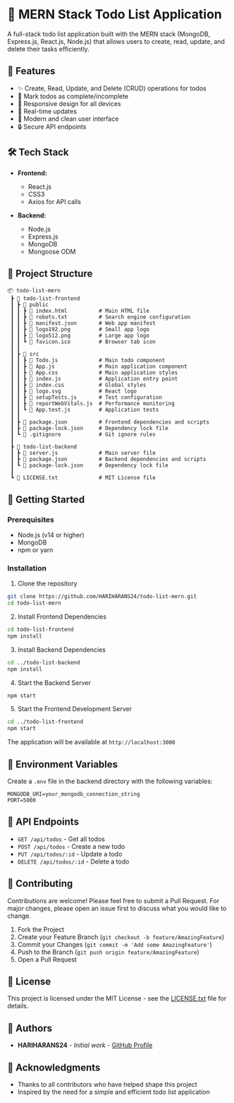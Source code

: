 # 📝 MERN Stack Todo List Application

A full-stack todo list application built with the MERN stack (MongoDB, Express.js, React.js, Node.js) that allows users to create, read, update, and delete their tasks efficiently.

## 🚀 Features

- ✨ Create, Read, Update, and Delete (CRUD) operations for todos
- 🎯 Mark todos as complete/incomplete
- 📱 Responsive design for all devices
- 🔄 Real-time updates      
- 🎨 Modern and clean user interface      
- 🔒 Secure API endpoints         
            
## 🛠️ Tech Stack         
         
- **Frontend:**        
  - React.js
  - CSS3   
  - Axios for API calls 

- **Backend:**
  - Node.js
  - Express.js
  - MongoDB
  - Mongoose ODM

## 📁 Project Structure

```
📦 todo-list-mern
 ┣ 📂 todo-list-frontend
 ┃ ┣ 📂 public
 ┃ ┃ ┣ 📜 index.html          # Main HTML file
 ┃ ┃ ┣ 📜 robots.txt          # Search engine configuration
 ┃ ┃ ┣ 📜 manifest.json       # Web app manifest
 ┃ ┃ ┣ 📜 logo192.png         # Small app logo
 ┃ ┃ ┣ 📜 logo512.png         # Large app logo
 ┃ ┃ ┗ 📜 favicon.ico         # Browser tab icon
 ┃ ┃
 ┃ ┣ 📂 src
 ┃ ┃ ┣ 📜 Todo.js             # Main todo component
 ┃ ┃ ┣ 📜 App.js              # Main application component
 ┃ ┃ ┣ 📜 App.css             # Main application styles
 ┃ ┃ ┣ 📜 index.js            # Application entry point
 ┃ ┃ ┣ 📜 index.css           # Global styles
 ┃ ┃ ┣ 📜 logo.svg            # React logo
 ┃ ┃ ┣ 📜 setupTests.js       # Test configuration
 ┃ ┃ ┣ 📜 reportWebVitals.js  # Performance monitoring
 ┃ ┃ ┗ 📜 App.test.js         # Application tests
 ┃ ┃
 ┃ ┣ 📜 package.json          # Frontend dependencies and scripts
 ┃ ┣ 📜 package-lock.json     # Dependency lock file
 ┃ ┗ 📜 .gitignore            # Git ignore rules
 ┃
 ┣ 📂 todo-list-backend
 ┃ ┣ 📜 server.js             # Main server file
 ┃ ┣ 📜 package.json          # Backend dependencies and scripts
 ┃ ┗ 📜 package-lock.json     # Dependency lock file
 ┃
 ┗ 📜 LICENSE.txt             # MIT License file
```

## 🚀 Getting Started

### Prerequisites

- Node.js (v14 or higher)
- MongoDB
- npm or yarn

### Installation

1. Clone the repository
```bash
git clone https://github.com/HARIHARANS24/todo-list-mern.git
cd todo-list-mern
```

2. Install Frontend Dependencies
```bash
cd todo-list-frontend
npm install
```

3. Install Backend Dependencies
```bash
cd ../todo-list-backend
npm install
```

4. Start the Backend Server
```bash
npm start
```

5. Start the Frontend Development Server
```bash
cd ../todo-list-frontend
npm start
```

The application will be available at `http://localhost:3000`

## 🔧 Environment Variables

Create a `.env` file in the backend directory with the following variables:

```env
MONGODB_URI=your_mongodb_connection_string
PORT=5000
```

## 📝 API Endpoints

- `GET /api/todos` - Get all todos
- `POST /api/todos` - Create a new todo
- `PUT /api/todos/:id` - Update a todo
- `DELETE /api/todos/:id` - Delete a todo

## 🤝 Contributing

Contributions are welcome! Please feel free to submit a Pull Request. For major changes, please open an issue first to discuss what you would like to change.

1. Fork the Project
2. Create your Feature Branch (`git checkout -b feature/AmazingFeature`)
3. Commit your Changes (`git commit -m 'Add some AmazingFeature'`)
4. Push to the Branch (`git push origin feature/AmazingFeature`)
5. Open a Pull Request

## 📄 License

This project is licensed under the MIT License - see the [LICENSE.txt](LICENSE.txt) file for details.

## 👥 Authors

- **HARIHARANS24** - *Initial work* - [GitHub Profile](https://github.com/HARIHARANS24)

## 🙏 Acknowledgments

- Thanks to all contributors who have helped shape this project
- Inspired by the need for a simple and efficient todo list application 
